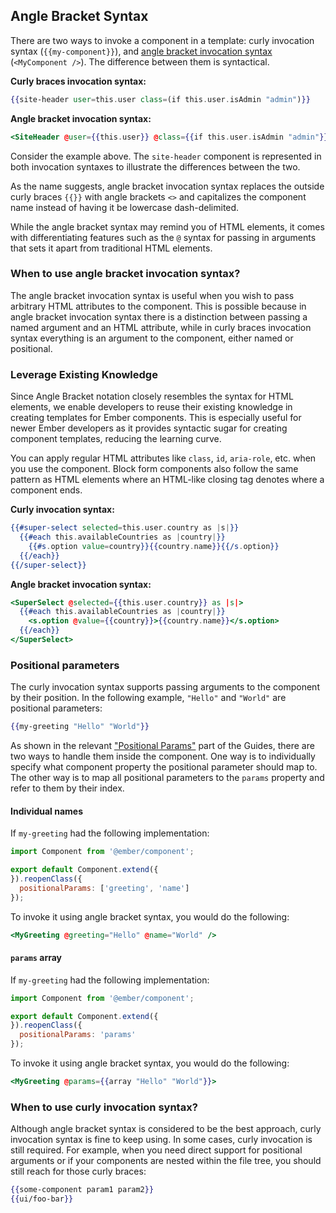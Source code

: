 ## Angle Bracket Syntax

There are two ways to invoke a component in a template: curly invocation syntax (`{{my-component}}`), and [angle bracket invocation syntax](https://github.com/emberjs/rfcs/blob/master/text/0311-angle-bracket-invocation.md) (`<MyComponent />`).
The difference between them is syntactical.

**Curly braces invocation syntax:**
```handlebars
{{site-header user=this.user class=(if this.user.isAdmin "admin")}}
```

**Angle bracket invocation syntax:**
```handlebars
<SiteHeader @user={{this.user}} @class={{if this.user.isAdmin "admin"}} />
```

Consider the example above.
The `site-header` component is represented in both invocation syntaxes to illustrate the differences between the two.

As the name suggests, angle bracket invocation syntax replaces the outside curly braces `{{}}` with angle brackets `<>` and capitalizes the component name instead of having it be lowercase dash-delimited.

While the angle bracket syntax may remind you of HTML elements, it comes with differentiating features such as the `@` syntax for passing in arguments that sets it apart from traditional HTML elements.

### When to use angle bracket invocation syntax?

The angle bracket invocation syntax is useful when you wish to pass arbitrary HTML attributes to the component.
This is possible because in angle bracket invocation syntax there is a distinction between passing a named argument and an HTML attribute,
while in curly braces invocation syntax everything is an argument to the component, either named or positional.

### Leverage Existing Knowledge

Since Angle Bracket notation closely resembles the syntax for HTML elements, we enable developers to reuse their existing knowledge in creating templates for Ember components. This is especially useful for newer Ember developers as it provides syntactic sugar for creating component templates, reducing the learning curve.

You can apply regular HTML attributes like `class`, `id`, `aria-role`, etc. when you use the component.
Block form components also follow the same pattern as HTML elements where an HTML-like closing tag denotes where a component ends.

**Curly invocation syntax:**
```handlebars
{{#super-select selected=this.user.country as |s|}}
  {{#each this.availableCountries as |country|}}
    {{#s.option value=country}}{{country.name}}{{/s.option}}
  {{/each}}
{{/super-select}}
```

**Angle bracket invocation syntax:**
```handlebars
<SuperSelect @selected={{this.user.country}} as |s|>
  {{#each this.availableCountries as |country|}}
    <s.option @value={{country}}>{{country.name}}</s.option>
  {{/each}}
</SuperSelect>
```

### Positional parameters

The curly invocation syntax supports passing arguments to the component by their position.
In the following example, `"Hello"` and `"World"` are positional parameters:

```handlebars
{{my-greeting "Hello" "World"}}
```

As shown in the relevant ["Positional Params"](../../components/arguments-and-attributes/#toc_positional-params) part of the Guides,
there are two ways to handle them inside the component.
One way is to individually specify what component property the positional parameter should map to.
The other way is to map all positional parameters to the `params` property and refer to them by their index.

#### Individual names

If `my-greeting` had the following implementation:

```javascript {data-filename="app/components/my-greeting.js"}
import Component from '@ember/component';

export default Component.extend({
}).reopenClass({
  positionalParams: ['greeting', 'name']
});
```

To invoke it using angle bracket syntax, you would do the following:

```handlebars
<MyGreeting @greeting="Hello" @name="World" />
```

#### `params` array

If `my-greeting` had the following implementation:

```javascript {data-filename="app/components/my-greeting.js"}
import Component from '@ember/component';

export default Component.extend({
}).reopenClass({
  positionalParams: 'params'
});
```

To invoke it using angle bracket syntax, you would do the following:

```handlebars
<MyGreeting @params={{array "Hello" "World"}}>
```

### When to use curly invocation syntax?

Although angle bracket syntax is considered to be the best approach, curly invocation syntax is fine to keep using.
In some cases, curly invocation is still required. 
For example, when you need direct support for positional arguments or if your components are nested within the file tree, you should still reach for those curly braces:

```handlebars
{{some-component param1 param2}}
{{ui/foo-bar}}
```
